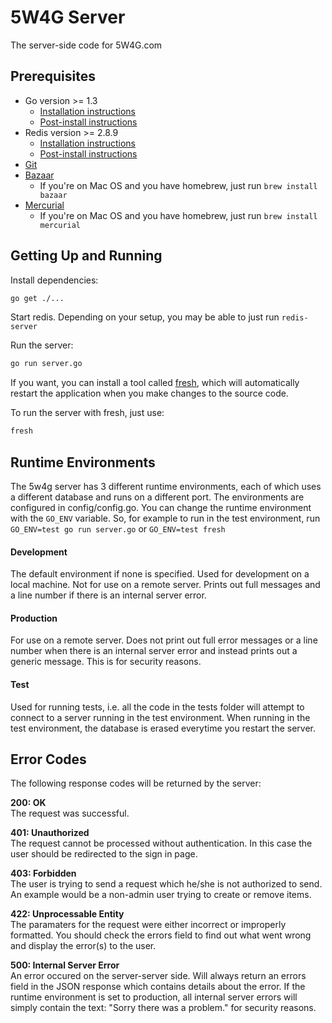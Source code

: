 5W4G Server
===========

The server-side code for 5W4G.com

Prerequisites
-------------

- Go version >= 1.3
	- [Installation instructions](http://golang.org/doc/install)
	- [Post-install instructions](http://golang.org/doc/code.html)
- Redis version >= 2.8.9
	- [Installation instructions](http://redis.io/download)
	- [Post-install instructions](http://redis.io/topics/quickstart)
- [Git](http://git-scm.com/downloads)
- [Bazaar](http://bazaar.canonical.com/en/)
	- If you're on Mac OS and you have homebrew, just run `brew install bazaar`
- [Mercurial](http://mercurial.selenic.com/)
	- If you're on Mac OS and you have homebrew, just run `brew install mercurial`

Getting Up and Running
----------------------

Install dependencies:

```bash
go get ./...
```

Start redis. Depending on your setup, you may be able to just run `redis-server`

Run the server:

```bash
go run server.go
```

If you want, you can install a tool called [fresh](https://github.com/pilu/fresh),
which will automatically restart the application when you make changes to the source
code.

To run the server with fresh, just use:

```bash
fresh
```

Runtime Environments
--------------------

The 5w4g server has 3 different runtime environments, each of which uses a different database and runs on a different port.
The environments are configured in config/config.go. You can change the runtime environment with the `GO_ENV` variable. So, for
example to run in the test environment, run `GO_ENV=test go run server.go` or `GO_ENV=test fresh`

#### Development
The default environment if none is specified. Used for development on a local machine. Not for use on a
remote server. Prints out full messages and a line number if there is an internal server error.

#### Production
For use on a remote server. Does not print out full error messages or a line number when there is an internal
server error and instead prints out a generic message. This is for security reasons.

#### Test
Used for running tests, i.e. all the code in the tests folder will attempt to connect to a server
running in the test environment. When running in the test environment, the database is erased everytime
you restart the server.

Error Codes
-----------

The following response codes will be returned by the server:

**200: OK**  
The request was successful.

**401: Unauthorized**  
The request cannot be processed without authentication. In this case the user
should be redirected to the sign in page.

**403: Forbidden**  
The user is trying to send a request which he/she is not authorized to send.
An example would be a non-admin user trying to create or remove items.

**422: Unprocessable Entity**  
The paramaters for the request were either incorrect or improperly formatted.
You should check the errors field to find out what went wrong and display the
error(s) to the user.

**500: Internal Server Error**  
An error occured on the server-server side. Will always return an errors field
in the JSON response which contains details about the error. If the runtime environment
is set to production, all internal server errors will simply contain the text: "Sorry
there was a problem." for security reasons.